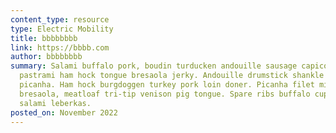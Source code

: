 ```yaml
---
content_type: resource
type: Electric Mobility
title: bbbbbbbb
link: https://bbbb.com
author: bbbbbbbb
summary: Salami buffalo pork, boudin turducken andouille sausage capicola tail
  pastrami ham hock tongue bresaola jerky. Andouille drumstick shankle cupim
  picanha. Ham hock burgdoggen turkey pork loin doner. Picanha filet mignon
  bresaola, meatloaf tri-tip venison pig tongue. Spare ribs buffalo cupim tail
  salami leberkas.
posted_on: November 2022
---
```


